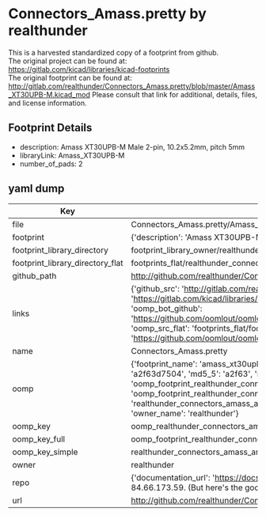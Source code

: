 # Connectors_Amass.pretty by realthunder  
This is a harvested standardized copy of a footprint from github.  
The original project can be found at:  
https://gitlab.com/kicad/libraries/kicad-footprints  
The original footprint can be found at:
http://gitlab.com/realthunder/Connectors_Amass.pretty/blob/master/Amass_XT30UPB-M.kicad_mod
Please consult that link for additional, details, files, and license information.  
## Footprint Details
* description: Amass XT30UPB-M Male 2-pin, 10.2x5.2mm, pitch 5mm   
* libraryLink: Amass_XT30UPB-M  
* number_of_pads: 2  
## yaml dump  
| Key | Value |  
| --- | --- |  
| file | Connectors_Amass.pretty/Amass_XT30UPB-M.kicad_mod |  
| footprint | {'description': 'Amass XT30UPB-M Male 2-pin, 10.2x5.2mm, pitch 5mm ', 'libraryLink': 'Amass_XT30UPB-M', 'number_of_pads': 2} |  
| footprint_library_directory | footprint_library_owner/realthunder_Connectors_Amass.pretty |  
| footprint_library_directory_flat | footprints_flat/realthunder_connectors_amass_amass_xt30upb_m/working |  
| github_path | http://github.com/realthunder/Connectors_Amass.pretty/blob/master/Amass_XT30UPB-M.kicad_mod |  
| links | {'github_src': 'http://gitlab.com/realthunder/Connectors_Amass.pretty/blob/master/Amass_XT30UPB-M.kicad_mod', 'github_src_repo': 'https://gitlab.com/kicad/libraries/kicad-footprints', 'oomp_bot': 'footprints/realthunder_connectors_amass_amass_xt30upb_m/working', 'oomp_bot_github': 'https://github.com/oomlout/oomlout_oomp_footprint_bot/tree/main/footprints/realthunder_connectors_amass_amass_xt30upb_m/working', 'oomp_src_flat': 'footprints_flat/footprints_flat/realthunder_connectors_amass_amass_xt30upb_m/working', 'oomp_src_flat_github': 'https://github.com/oomlout/oomlout_oomp_footprint_src/tree/main/footprints_flat/realthunder_connectors_amass_amass_xt30upb_m/working'} |  
| name | Connectors_Amass.pretty |  
| oomp | {'footprint_name': 'amass_xt30upb_m', 'library_name': 'connectors_amass', 'md5': 'a2f63d75048b2d6413ca9fe8e5dc92bb', 'md5_10': 'a2f63d7504', 'md5_5': 'a2f63', 'md5_6': 'a2f63d', 'oomp_key': 'oomp_realthunder_connectors_amass_amass_xt30upb_m', 'oomp_key_extra': 'oomp_footprint_realthunder_connectors_amass_amass_xt30upb_m', 'oomp_key_full': 'oomp_footprint_realthunder_connectors_amass_amass_xt30upb_m_a2f63d', 'oomp_key_simple': 'realthunder_connectors_amass_amass_xt30upb_m', 'original_filename': 'Connectors_Amass.pretty/Amass_XT30UPB-M.kicad_mod', 'owner_name': 'realthunder'} |  
| oomp_key | oomp_realthunder_connectors_amass_amass_xt30upb_m |  
| oomp_key_full | oomp_footprint_realthunder_connectors_amass_amass_xt30upb_m |  
| oomp_key_simple | realthunder_connectors_amass_amass_xt30upb_m |  
| owner | realthunder |  
| repo | {'documentation_url': 'https://docs.github.com/rest/overview/resources-in-the-rest-api#rate-limiting', 'message': "API rate limit exceeded for 84.66.173.59. (But here's the good news: Authenticated requests get a higher rate limit. Check out the documentation for more details.)"} |  
| url | http://github.com/realthunder/Connectors_Amass.pretty |  

